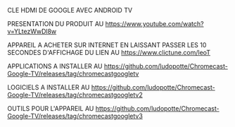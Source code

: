 CLE HDMI DE GOOGLE AVEC ANDROID TV

PRESENTATION DU PRODUIT AU https://www.youtube.com/watch?v=YLtezWwDl8w

APPAREIL A ACHETER SUR INTERNET EN LAISSANT PASSER LES 10 SECONDES 
D'AFFICHAGE DU LIEN AU https://www.clictune.com/leoT

APPLICATIONS A INSTALLER AU 
https://github.com/ludopotte/Chromecast-Google-TV/releases/tag/chromecastgoogletv

LOGICIELS A INSTALLER AU 
https://github.com/ludopotte/Chromecast-Google-TV/releases/tag/chromecastgoogletv2

OUTILS POUR L'APPAREIL AU
https://github.com/ludopotte/Chromecast-Google-TV/releases/tag/chromecastgoogletv3

